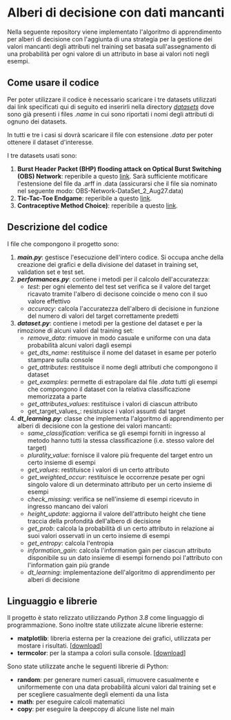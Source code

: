 # Alberi di decisione con dati mancanti
Nella seguente repository viene implementato l'algoritmo di apprendimento per alberi di decisione con l'aggiunta di una strategia per la gestione dei valori mancanti degli attributi nel training set basata sull'assegnamento di una probabilità per ogni valore di un attributo in base ai valori noti negli esempi.

## Come usare il codice
Per poter utilizzare il codice è necessario scaricare i tre datasets utilizzati dai link specificati qui di seguito ed inserirli nella directory [*datasets*](https://github.com/athos-innocenti/DecisionTree/tree/master/datasets) dove sono già presenti i files *.name* in cui sono riportati i nomi degli attributi di ognuno dei datasets.

In tutti e tre i casi si dovrà scaricare il file con estensione *.data* per poter ottenere il dataset d'interesse.

I tre datasets usati sono:
1. **Burst Header Packet (BHP) flooding attack on Optical Burst Switching (OBS) Network**: reperibile a questo [link](http://archive.ics.uci.edu/ml/datasets/Burst+Header+Packet+%28BHP%29+flooding+attack+on+Optical+Burst+Switching+%28OBS%29+Network). Sarà sufficiente motificare l'estensione del file da .arff in .data (assicurarsi che il file sia nominato nel seguente modo: OBS-Network-DataSet_2_Aug27.data)
2. **Tic-Tac-Toe Endgame**: reperibile a questo [link](http://archive.ics.uci.edu/ml/datasets/Tic-Tac-Toe+Endgame).
3. **Contraceptive Method Choice)**: reperibile a questo [link](http://archive.ics.uci.edu/ml/datasets/Contraceptive+Method+Choice).

## Descrizione del codice
I file che compongono il progetto sono:
1. _**main.py**_: gestisce l'esecuzione dell'intero codice. Si occupa anche della creazione dei grafici e della divisione del dataset in training set, validation set e test set.
2. _**performances.py**_: contiene i metodi per il calcolo dell'accuratezza:
   * _test_: per ogni elemento del test set verifica se il valore del target ricavato tramite l'albero di decisone coincide o meno con il suo valore effettivo
   * _accuracy_: calcola l'accuratezza dell'albero di decisione in funzione del numero di valori del target correttamente predetti
3. _**dataset.py**_: contiene i metodi per la gestione del dataset e per la rimozione di alcuni valori dal training set:
   * _remove_data_: rimuove in modo casuale e uniforme con una data probabilità alcuni valori dagli esempi
   * _get_dts_name_: restituisce il nome del dataset in esame per poterlo stampare sulla console
   * _get_attributes_: restituisce il nome degli attributi che compongono il dataset
   * _get_examples_: permette di estrapolare dal file *.data* tutti gli esempi che compongono il dataset con la relativa classificazione memorizzata a parte
   * _get_attributes_values_: restituisce i valori di ciascun attributo
   * get_target_values_: resistuisce i valori assunti dal target
4. _**dt_learning.py**_: classe che implementa l'algoritmo di apprendimento per alberi di decisione con la gestione dei valori mancanti:
   * _same_classification_: verifica se gli esempi forniti in ingresso al metodo hanno tutti la stessa classificazione (i.e. stesso valore del target)
   * _plurality_value_: fornisce il valore più frequente del target entro un certo insieme di esempi
   * _get_values_: restituisce i valori di un certo attributo
   * _get_weighted_occur_: restituisce le occorrenze pesate per ogni singolo valore di un determinato attributo per un certo insieme di esempi
   * _check_missing_: verifica se nell'insieme di esempi ricevuto in ingresso mancano dei valori
   * _height_update_: aggiorna il valore dell'attributo height che tiene traccia della profondità dell'albero di decisione
   * _get_prob_: calcola la probabilità di un certo attributo in relazione ai suoi valori osservati in un certo insieme di esempi
   * _get_entropy_: calcola l'entropia
   * _information_gain_: calcola l'information gain per ciascun attributo disponibile su un dato insieme di esempi fornendo poi l'attributo con l'information gain più grande
   * _dt_learning_: implementazione dell'algoritmo di apprendimento per alberi di decisione

## Linguaggio e librerie
Il progetto è stato relizzato utilizzando *Python 3.8* come linguaggio di programmazione. Sono inoltre state utilizzate alcune librerie esterne:
* **matplotlib**: libreria esterna per la creazione dei grafici, utilizzata per mostare i risultati. [[download](https://matplotlib.org/users/installing.html)]
* **termcolor**: per la stampa a colori sulla console. [[download](https://pypi.org/project/termcolor/)]

Sono state utilizzate anche le seguenti librerie di Python:
* **random**: per generare numeri casuali, rimuovere casualmente e uniformemente con una data probabilità alcuni valori dal training set e per scegliere casualmente degli elementi da una lista
* **math**: per eseguire calcoli matematici
* **copy**: per eseguire la deepcopy di alcune liste nel main
